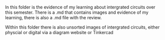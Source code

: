 In this folder is the evidence of my learning about intergrated circuits over this semester.
There is a .md that contains images and evidence of my learning, there is also a .md file with the review.

Within this folder there is also unsorted images of intergrated circuits, either physcial or digital via a 
diagram website 
or 
Tinkercad
